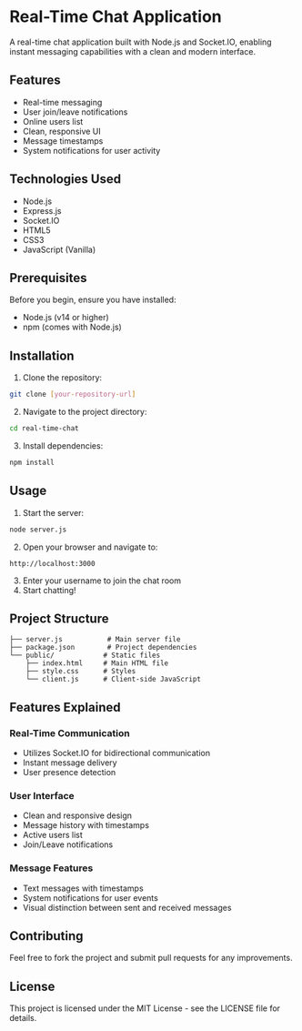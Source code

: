 # Real-Time Chat Application

A real-time chat application built with Node.js and Socket.IO, enabling instant messaging capabilities with a clean and modern interface.

## Features

- Real-time messaging
- User join/leave notifications
- Online users list
- Clean, responsive UI
- Message timestamps
- System notifications for user activity

## Technologies Used

- Node.js
- Express.js
- Socket.IO
- HTML5
- CSS3
- JavaScript (Vanilla)

## Prerequisites

Before you begin, ensure you have installed:
- Node.js (v14 or higher)
- npm (comes with Node.js)

## Installation

1. Clone the repository:
```bash
git clone [your-repository-url]
```

2. Navigate to the project directory:
```bash
cd real-time-chat
```

3. Install dependencies:
```bash
npm install
```

## Usage

1. Start the server:
```bash
node server.js
```

2. Open your browser and navigate to:
```
http://localhost:3000
```

3. Enter your username to join the chat room
4. Start chatting!

## Project Structure

```
├── server.js           # Main server file
├── package.json        # Project dependencies
└── public/            # Static files
    ├── index.html     # Main HTML file
    ├── style.css      # Styles
    └── client.js      # Client-side JavaScript
```

## Features Explained

### Real-Time Communication
- Utilizes Socket.IO for bidirectional communication
- Instant message delivery
- User presence detection

### User Interface
- Clean and responsive design
- Message history with timestamps
- Active users list
- Join/Leave notifications

### Message Features
- Text messages with timestamps
- System notifications for user events
- Visual distinction between sent and received messages

## Contributing

Feel free to fork the project and submit pull requests for any improvements.

## License

This project is licensed under the MIT License - see the LICENSE file for details.
